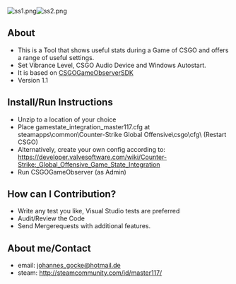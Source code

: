 ![ss1.png](https://bitbucket.org/repo/AdxE7X/images/3925501509-ss1.png)![ss2.png](https://bitbucket.org/repo/AdxE7X/images/880354565-ss2.png)

## About ##

* This is a Tool that shows useful stats during a Game of CSGO and offers a range of useful settings.
* Set Vibrance Level, CSGO Audio Device and Windows Autostart.
* It is based on [CSGOGameObserverSDK](https://bitbucket.org/master117/csgogameobserversdk)
* Version 1.1

## Install/Run Instructions ##

* Unzip to a location of your choice 
* Place gamestate_integration_master117.cfg at steamapps\common\Counter-Strike Global Offensive\csgo\cfg\ (Restart CSGO)
* Alternatively, create your own config according to: https://developer.valvesoftware.com/wiki/Counter-Strike:_Global_Offensive_Game_State_Integration
* Run CSGOGameObserver (as Admin)

## How can I Contribution? ##

* Write any test you like, Visual Studio tests are preferred
* Audit/Review the Code
* Send Mergerequests with additional features.

## About me/Contact ##

* email: johannes_gocke@hotmail.de
* steam: http://steamcommunity.com/id/master117/
